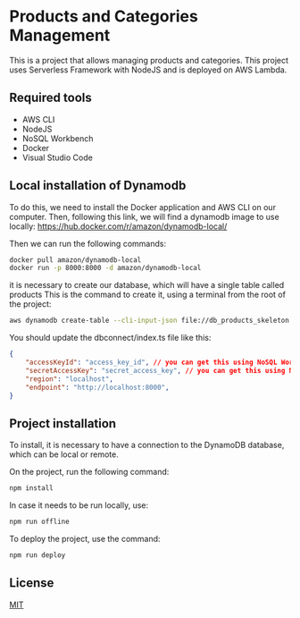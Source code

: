 # Products and Categories Management

This is a project that allows managing products and categories. This project uses Serverless Framework with NodeJS and is deployed on AWS Lambda.

## Required tools

- AWS CLI
- NodeJS
- NoSQL Workbench
- Docker
- Visual Studio Code

## Local installation of Dynamodb

To do this, we need to install the Docker application and AWS CLI on our computer. Then, following this link, we will find a dynamodb image to use locally: https://hub.docker.com/r/amazon/dynamodb-local/

Then we can run the following commands:

```bash
docker pull amazon/dynamodb-local
docker run -p 8000:8000 -d amazon/dynamodb-local
```
it is necessary to create our database, which will have a single table called products
This is the command to create it, using a terminal from the root of the project:

```bash
aws dynamodb create-table --cli-input-json file://db_products_skeleton.json --endpoint-url http://localhost:8000
```

You should update the dbconnect/index.ts file like this:

```JSON
{
    "accessKeyId": "access_key_id", // you can get this using NoSQL Workbench on the connection description
    "secretAccessKey": "secret_access_key", // you can get this using NoSQL Workbench on the connection description
    "region": "localhost",
    "endpoint": "http://localhost:8000",
}
```

## Project installation

To install, it is necessary to have a connection to the DynamoDB database, which can be local or remote.

On the project, run the following command:
```bash
npm install
```
In case it needs to be run locally, use:
```bash
npm run offline
```
To deploy the project, use the command:
```bash
npm run deploy
```

## License

[MIT](https://choosealicense.com/licenses/mit/)
